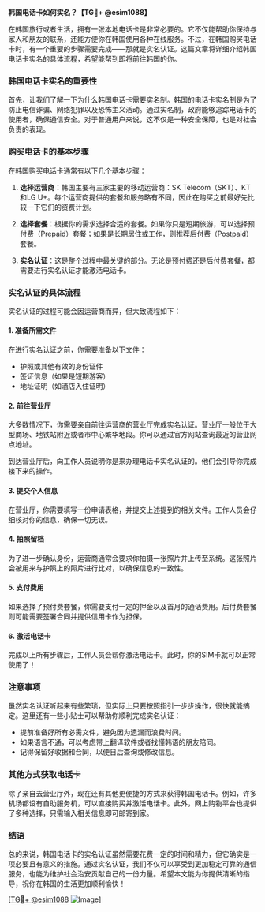 **韩国电话卡如何实名？【TG💪+ @esim1088】**

在韩国旅行或者生活，拥有一张本地电话卡是非常必要的。它不仅能帮助你保持与家人和朋友的联系，还能方便你在韩国使用各种在线服务。不过，在韩国购买电话卡时，有一个重要的步骤需要完成——那就是实名认证。这篇文章将详细介绍韩国电话卡实名的具体流程，希望能帮到即将前往韩国的你。

### 韩国电话卡实名的重要性

首先，让我们了解一下为什么韩国电话卡需要实名制。韩国的电话卡实名制是为了防止电信诈骗、网络犯罪以及恐怖主义活动。通过实名制，政府能够追踪电话卡的使用者，确保通信安全。对于普通用户来说，这不仅是一种安全保障，也是对社会负责的表现。

### 购买电话卡的基本步骤

在韩国购买电话卡通常有以下几个基本步骤：

1. **选择运营商**：韩国主要有三家主要的移动运营商：SK Telecom（SKT）、KT和LG U+。每个运营商提供的套餐和服务略有不同，因此在购买之前最好先比较一下它们的资费计划。
   
2. **选择套餐**：根据你的需求选择合适的套餐。如果你只是短期旅游，可以选择预付费（Prepaid）套餐；如果是长期居住或工作，则推荐后付费（Postpaid）套餐。

3. **实名认证**：这是整个过程中最关键的部分。无论是预付费还是后付费套餐，都需要进行实名认证才能激活电话卡。

### 实名认证的具体流程

实名认证的过程可能会因运营商而异，但大致流程如下：

#### 1. 准备所需文件

在进行实名认证之前，你需要准备以下文件：
- 护照或其他有效的身份证件
- 签证信息（如果是短期游客）
- 地址证明（如酒店入住证明）

#### 2. 前往营业厅

大多数情况下，你需要亲自前往运营商的营业厅完成实名认证。营业厅一般位于大型商场、地铁站附近或者市中心繁华地段。你可以通过官方网站查询最近的营业网点地址。

到达营业厅后，向工作人员说明你是来办理电话卡实名认证的。他们会引导你完成接下来的操作。

#### 3. 提交个人信息

在营业厅，你需要填写一份申请表格，并提交上述提到的相关文件。工作人员会仔细核对你的信息，确保一切无误。

#### 4. 拍照留档

为了进一步确认身份，运营商通常会要求你拍摄一张照片并上传至系统。这张照片会被用来与护照上的照片进行比对，以确保信息的一致性。

#### 5. 支付费用

如果选择了预付费套餐，你需要支付一定的押金以及首月的通话费用。后付费套餐则可能需要签署合同并提供信用卡作为担保。

#### 6. 激活电话卡

完成以上所有步骤后，工作人员会帮你激活电话卡。此时，你的SIM卡就可以正常使用了！

### 注意事项

虽然实名认证听起来有些繁琐，但实际上只要按照指引一步步操作，很快就能搞定。这里还有一些小贴士可以帮助你顺利完成实名认证：

- 提前准备好所有必需文件，避免因为遗漏而浪费时间。
- 如果语言不通，可以考虑带上翻译软件或者找懂韩语的朋友陪同。
- 记得保留好收据和合同，以便日后查询或修改信息。

### 其他方式获取电话卡

除了亲自去营业厅外，现在还有其他更便捷的方式来获得韩国电话卡。例如，许多机场都设有自助服务机，可以直接购买并激活电话卡。此外，网上购物平台也提供了多种选择，只需输入相关信息即可邮寄到家。

### 结语

总的来说，韩国电话卡的实名认证虽然需要花费一定的时间和精力，但它确实是一项必要且有意义的措施。通过实名认证，我们不仅可以享受到更加稳定可靠的通信服务，也能为维护社会治安贡献自己的一份力量。希望本文能为你提供清晰的指导，祝你在韩国的生活更加顺利愉快！

[[TG💪+ @esim1088](https://t.me/s/esim1088) ![Image](https://i.postimg.cc/4NQfJmqS/Snipaste-2025-05-13-00-14-12.png)]